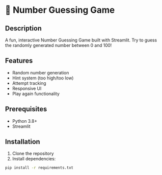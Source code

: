 # 🎲 Number Guessing Game

## Description
A fun, interactive Number Guessing Game built with Streamlit. Try to guess the randomly generated number between 0 and 100!

## Features
- Random number generation
- Hint system (too high/too low)
- Attempt tracking
- Responsive UI
- Play again functionality

## Prerequisites
- Python 3.8+
- Streamlit

## Installation
1. Clone the repository
2. Install dependencies:
```bash
pip install -r requirements.txt
